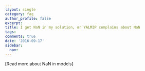 ```yaml
---
layout: single
category: faq
author_profile: false
excerpt: 
title: I get NaN in my solution, or YALMIP complains about NaN
tags:
comments: true
date: '2016-09-17'
sidebar:
  nav:
---
```


[Read more about NaN in models]
